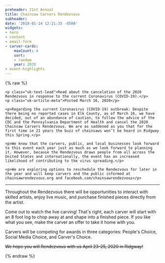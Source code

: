 ```yaml
---
preheader: 21st Annual
title: Chainsaw Carvers Rendezvous
subheader: 
date: '2018-01-14 12:21:35 -0500'
widgets:
- hero
- content
- email-form
- carver-cards:
    maxCount: 4
    sort:
    - random
    year: 2020
- event-highlights
---
```


{% raw %}

<article class="uk-article">
 
    <p class="uk-text-lead">Read about the cancelation of the 2020 Rendezvous in response to the current Coronavirus (COVID-19).</p>
    <p class="uk-article-meta">Posted March 16, 2020</p>

    <p>Regarding the current Coronavirus (COVID-19) outbreak: Despite there being no reported cases in Elk County, as of March 16, we have decided, out of an abundance of caution, to follow the advice of the CDC and the Pennsylvania Department of Health and cancel the 2020 Chainsaw Carvers Rendezvous. We are as saddened as you that for the first time in 21 years the buzz of chainsaws won’t be heard in Ridgway this Spring.</p>

    <p>We know that the carvers, public, and local businesses look forward to this event each year just as much as we look forward to planning it. However, because the Rendezvous draws people from all across the United States and internationally, the event has an increased likelihood of contributing to the virus spreading.</p>

    <p>We are exploring options to reschedule the Rendezvous for later in the year and will keep carvers and the public informed at chainsawrendezvous.org and facebook.com/chainsawrendezvous</p>
</p>

</article>

<hr />


<p>Throughout the Rendezvous there will be opportunities to interact with skilled artists, enjoy live music, and purchase finished pieces directly from the artist.</p>
<p><span class="uk-text-bold uk-text-large">Come out to watch the live carving!</span> That's right, each carver will start with an 8 foot log to chop away at and shape into a finished piece. If you like what you see, make the carver an offer to take it home with you.</p>
<p>Carvers will be competing for awards in three categories: People's Choice, Social Media Choice, and Carver's Choice.</p>
<p><s>We hope you will Rendezvous with us <span class="uk-text-bold uk-text-uppercase uk-text-large">April 23-25, 2020</span> in Ridgway!</s></p>
{% endraw %}